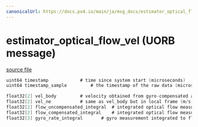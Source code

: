 ```yaml
---
canonicalUrl: https://docs.px4.io/main/ja/msg_docs/estimator_optical_flow_vel
---
```


# estimator_optical_flow_vel (UORB message)



[source file](https://github.com/PX4/PX4-Autopilot/blob/release/1.13/msg/estimator_optical_flow_vel.msg)

```c
uint64 timestamp            # time since system start (microseconds)
uint64 timestamp_sample         # the timestamp of the raw data (microseconds)

float32[2] vel_body         # velocity obtained from gyro-compensated and distance-scaled optical flow raw measurements in body frame(m/s)
float32[2] vel_ne           # same as vel_body but in local frame (m/s)
float32[2] flow_uncompensated_integral  # integrated optical flow measurement (rad)
float32[2] flow_compensated_integral    # integrated optical flow measurement compensated for angular motion (rad)
float32[3] gyro_rate_integral       # gyro measurement integrated to flow rate and synchronized with flow measurements (rad)

```
